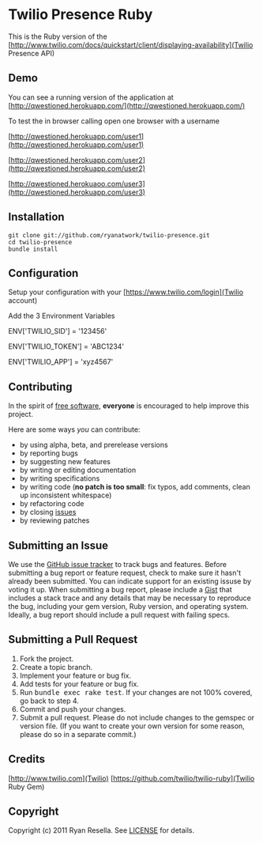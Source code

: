 # Twilio Presence Ruby

This is the Ruby version of the [http://www.twilio.com/docs/quickstart/client/displaying-availability](Twilio Presence API)


## <a name="demo">Demo</a>
You can see a running version of the application at
[http://qwestioned.herokuapp.com/](http://qwestioned.herokuapp.com/)


To test the in browser calling open one browser with a username

[http://qwestioned.herokuapp.com/user1](http://qwestioned.herokuapp.com/user1)


[http://qwestioned.herokuapp.com/user2](http://qwestioned.herokuapp.com/user2)


[http://qwestioned.herokuaoo.com/user3](http://qwestioned.herokuapp.com/user3)



## <a name="installation">Installation</a>
    git clone git://github.com/ryanatwork/twilio-presence.git
    cd twilio-presence
    bundle install

## <a name="configuration">Configuration</a>
Setup your configuration with your [https://www.twilio.com/login](Twilio account)

Add the 3 Environment Variables

ENV['TWILIO_SID'] = '123456'


ENV['TWILIO_TOKEN'] = 'ABC1234'


ENV['TWILIO_APP'] = 'xyz4567'


## <a name="contributing">Contributing</a>
In the spirit of [free software][free-sw], **everyone** is encouraged to help improve this project.

[free-sw]: http://www.fsf.org/licensing/essays/free-sw.html

Here are some ways *you* can contribute:

* by using alpha, beta, and prerelease versions
* by reporting bugs
* by suggesting new features
* by writing or editing documentation
* by writing specifications
* by writing code (**no patch is too small**: fix typos, add comments, clean up inconsistent whitespace)
* by refactoring code
* by closing [issues][issues]
* by reviewing patches

[issues]: https://github.com/ryanatwork/twilio-presence/issues

## <a name="issues">Submitting an Issue</a>
We use the [GitHub issue tracker][issues] to track bugs and features. Before
submitting a bug report or feature request, check to make sure it hasn't
already been submitted. You can indicate support for an existing issuse by
voting it up. When submitting a bug report, please include a [Gist][gist] that
includes a stack trace and any details that may be necessary to reproduce the
bug, including your gem version, Ruby version, and operating system. Ideally, a
bug report should include a pull request with failing specs.

[gist]: https://gist.github.com/

## <a name="pulls">Submitting a Pull Request</a>
1. Fork the project.
2. Create a topic branch.
3. Implement your feature or bug fix.
4. Add tests for your feature or bug fix.
5. Run <tt>bundle exec rake test</tt>. If your changes are not 100% covered, go back to step 4.
6. Commit and push your changes.
7. Submit a pull request. Please do not include changes to the gemspec or version file. (If you want to create your own version for some reason, please do so in a separate commit.)

## <a name="credits">Credits</a>
[http://www.twilio.com](Twilio)
[https://github.com/twilio/twilio-ruby](Twilio Ruby Gem)

## <a name="copyright">Copyright</a>
Copyright (c) 2011 Ryan Resella.
See [LICENSE](https://github.com/ryanatwork/twilio-presence/blob/master/LICENSE.mkd) for details.
